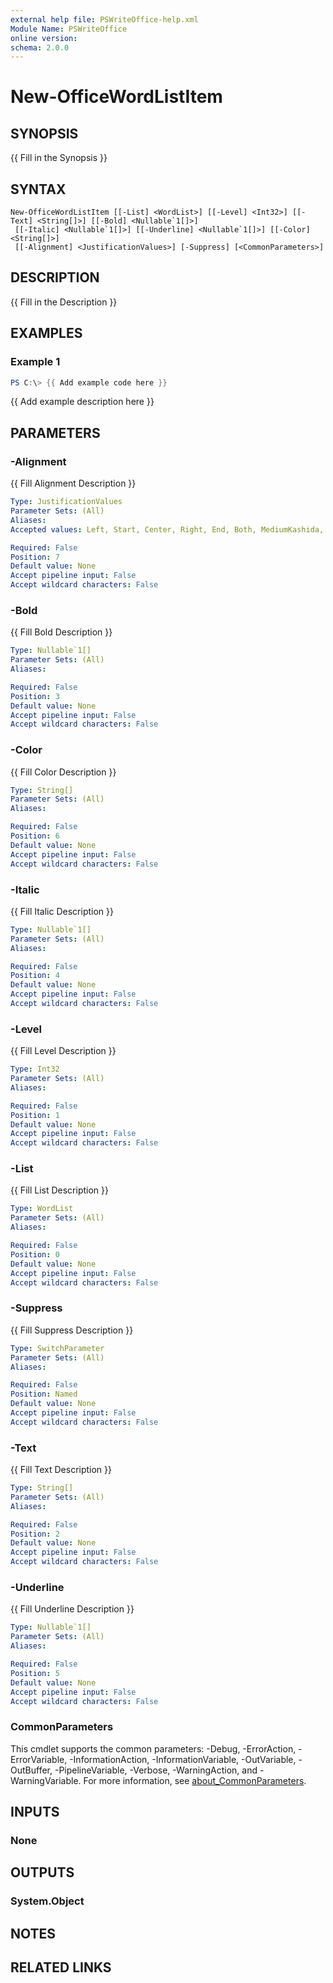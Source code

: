 ```yaml
---
external help file: PSWriteOffice-help.xml
Module Name: PSWriteOffice
online version:
schema: 2.0.0
---
```


# New-OfficeWordListItem

## SYNOPSIS
{{ Fill in the Synopsis }}

## SYNTAX

```
New-OfficeWordListItem [[-List] <WordList>] [[-Level] <Int32>] [[-Text] <String[]>] [[-Bold] <Nullable`1[]>]
 [[-Italic] <Nullable`1[]>] [[-Underline] <Nullable`1[]>] [[-Color] <String[]>]
 [[-Alignment] <JustificationValues>] [-Suppress] [<CommonParameters>]
```

## DESCRIPTION
{{ Fill in the Description }}

## EXAMPLES

### Example 1
```powershell
PS C:\> {{ Add example code here }}
```

{{ Add example description here }}

## PARAMETERS

### -Alignment
{{ Fill Alignment Description }}

```yaml
Type: JustificationValues
Parameter Sets: (All)
Aliases:
Accepted values: Left, Start, Center, Right, End, Both, MediumKashida, Distribute, NumTab, HighKashida, LowKashida, ThaiDistribute

Required: False
Position: 7
Default value: None
Accept pipeline input: False
Accept wildcard characters: False
```

### -Bold
{{ Fill Bold Description }}

```yaml
Type: Nullable`1[]
Parameter Sets: (All)
Aliases:

Required: False
Position: 3
Default value: None
Accept pipeline input: False
Accept wildcard characters: False
```

### -Color
{{ Fill Color Description }}

```yaml
Type: String[]
Parameter Sets: (All)
Aliases:

Required: False
Position: 6
Default value: None
Accept pipeline input: False
Accept wildcard characters: False
```

### -Italic
{{ Fill Italic Description }}

```yaml
Type: Nullable`1[]
Parameter Sets: (All)
Aliases:

Required: False
Position: 4
Default value: None
Accept pipeline input: False
Accept wildcard characters: False
```

### -Level
{{ Fill Level Description }}

```yaml
Type: Int32
Parameter Sets: (All)
Aliases:

Required: False
Position: 1
Default value: None
Accept pipeline input: False
Accept wildcard characters: False
```

### -List
{{ Fill List Description }}

```yaml
Type: WordList
Parameter Sets: (All)
Aliases:

Required: False
Position: 0
Default value: None
Accept pipeline input: False
Accept wildcard characters: False
```

### -Suppress
{{ Fill Suppress Description }}

```yaml
Type: SwitchParameter
Parameter Sets: (All)
Aliases:

Required: False
Position: Named
Default value: None
Accept pipeline input: False
Accept wildcard characters: False
```

### -Text
{{ Fill Text Description }}

```yaml
Type: String[]
Parameter Sets: (All)
Aliases:

Required: False
Position: 2
Default value: None
Accept pipeline input: False
Accept wildcard characters: False
```

### -Underline
{{ Fill Underline Description }}

```yaml
Type: Nullable`1[]
Parameter Sets: (All)
Aliases:

Required: False
Position: 5
Default value: None
Accept pipeline input: False
Accept wildcard characters: False
```

### CommonParameters
This cmdlet supports the common parameters: -Debug, -ErrorAction, -ErrorVariable, -InformationAction, -InformationVariable, -OutVariable, -OutBuffer, -PipelineVariable, -Verbose, -WarningAction, and -WarningVariable. For more information, see [about_CommonParameters](http://go.microsoft.com/fwlink/?LinkID=113216).

## INPUTS

### None

## OUTPUTS

### System.Object
## NOTES

## RELATED LINKS
